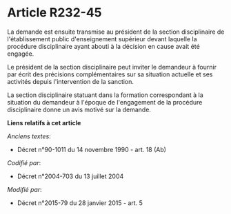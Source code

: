 # Article R232-45

La demande est ensuite transmise au président de la section disciplinaire de l'établissement public d'enseignement supérieur
devant laquelle la procédure disciplinaire ayant abouti à la décision en cause avait été engagée.

Le président de la section disciplinaire peut inviter le demandeur à fournir par écrit des précisions complémentaires sur sa
situation actuelle et ses activités depuis l'intervention de la sanction.

La section disciplinaire statuant dans la formation correspondant à la situation du demandeur à l'époque de l'engagement de
la procédure disciplinaire donne un avis motivé sur la demande.

**Liens relatifs à cet article**

_Anciens textes_:

  - Décret n°90-1011 du 14 novembre 1990 - art. 18 (Ab)

_Codifié par_:

  - Décret n°2004-703 du 13 juillet 2004

_Modifié par_:

  - Décret n°2015-79 du 28 janvier 2015 - art. 5
